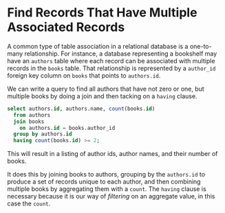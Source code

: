 # Find Records That Have Multiple Associated Records

A common type of table association in a relational database is a one-to-many
relationship. For instance, a database representing a bookshelf may have an
`authors` table where each record can be associated with multiple records in
the `books` table. That relationship is represented by a `author_id` foreign
key column on `books` that points to `authors.id`.

We can write a query to find all authors that have not zero or one, but
multiple books by doing a join and then tacking on a `having` clause.

```sql
select authors.id, authors.name, count(books.id)
  from authors
  join books
    on authors.id = books.author_id
  group by authors.id
  having count(books.id) >= 2;
```

This will result in a listing of author ids, author names, and their number of
books.

It does this by joining books to authors, grouping by the `authors.id` to
produce a set of records unique to each author, and then combining multiple
books by aggregating them with a `count`. The `having` clause is necessary
because it is our way of _filtering_ on an aggregate value, in this case the
`count`.
